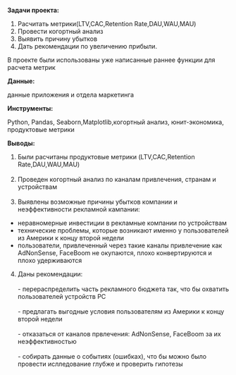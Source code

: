 
**Задачи проекта:**

1. Расчитать метрики(LTV,CAC,Retention Rate,DAU,WAU,MAU)
2. Провести когортный анализ
3. Выявить причину убытков
4. Дать рекомендации по увеличению прибыли.
 
В проекте были использованы уже написанные раннее функции для расчета метрик
 

**Данные:**
 
данные приложения и отдела маркетинга

**Инструменты:**
 
 Python, Pandas, Seaborn,Matplotlib,когортный анализ, юнит-экономика, продуктовые метрики  

**Выводы:**
1. Были расчитаны продуктовые метрики (LTV,CAC,Retention Rate,DAU,WAU,MAU)<br/> <br/>
2. Проведен когортный анализ по каналам привлечения, странам и устройствам <br/><br/>
3. Выявлены возможные причины убытков компании и неэффективности рекламной кампании:
- неравномерные инвестиции в рекламные компании по устройствам
- технические проблемы, которые возникают именно у пользователей из Америки к концу второй недели 
- пользователи, привлеченный через такие каналы привлечение как AdNonSense, FaceBoom не окупаются, плохо конвертируются и плохо удерживаются

4. Даны рекомендации:<br/><br/>- перераспределить часть рекламного бюджета так, что бы охватить пользователей устройств PC <br/><br/>- предлагать выгодные условия пользователям из Америки к концу второй недели<br/><br/>- отказаться от каналов првлечения: AdNonSense, FaceBoom за их  неэффективностью<br/><br/>- собирать данные о событиях (ошибках), что бы можно было провести ислледование глубже и проверить гипотезы  
 